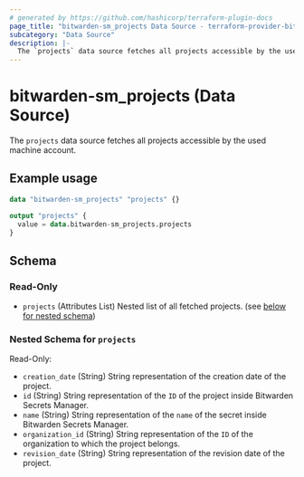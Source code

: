 ```yaml
---
# generated by https://github.com/hashicorp/terraform-plugin-docs
page_title: "bitwarden-sm_projects Data Source - terraform-provider-bitwarden-sm"
subcategory: "Data Source"
description: |-
  The `projects` data source fetches all projects accessible by the used machine account.
---
```


# bitwarden-sm_projects (Data Source)

The `projects` data source fetches all projects accessible by the used machine account.

## Example usage

```terraform
data "bitwarden-sm_projects" "projects" {}

output "projects" {
  value = data.bitwarden-sm_projects.projects
}
```

<!-- schema generated by tfplugindocs -->
## Schema

### Read-Only

- `projects` (Attributes List) Nested list of all fetched projects. (see [below for nested schema](#nestedatt--projects))

<a id="nestedatt--projects"></a>
### Nested Schema for `projects`

Read-Only:

- `creation_date` (String) String representation of the creation date of the project.
- `id` (String) String representation of the `ID` of the project inside Bitwarden Secrets Manager.
- `name` (String) String representation of the `name` of the secret inside Bitwarden Secrets Manager.
- `organization_id` (String) String representation of the `ID` of the organization to which the project belongs.
- `revision_date` (String) String representation of the revision date of the project.
